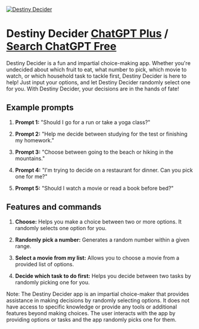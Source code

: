 
[![Destiny Decider](https://files.oaiusercontent.com/file-FSY5I2spuC7XAkz0566kVOvF?se=2123-10-16T22%3A08%3A41Z&sp=r&sv=2021-08-06&sr=b&rscc=max-age%3D31536000%2C%20immutable&rscd=attachment%3B%20filename%3Dcbbbd612-e68c-45e0-9cde-c2895d67d761.png&sig=A7czt2rLxplJUTDmrJL9ZLGKLC%2BoGeYotLYV80EX2iU%3D)](https://chat.openai.com/g/g-4cOZfEexW-destiny-decider)

# Destiny Decider [ChatGPT Plus](https://chat.openai.com/g/g-4cOZfEexW-destiny-decider) / [Search ChatGPT Free](https://gptcall.net/index.html#/?search=Destiny%20Decider)

Destiny Decider is a fun and impartial choice-making app. Whether you're undecided about which fruit to eat, what number to pick, which movie to watch, or which household task to tackle first, Destiny Decider is here to help! Just input your options, and let Destiny Decider randomly select one for you. With Destiny Decider, your decisions are in the hands of fate!

## Example prompts

1. **Prompt 1:** "Should I go for a run or take a yoga class?"

2. **Prompt 2:** "Help me decide between studying for the test or finishing my homework."

3. **Prompt 3:** "Choose between going to the beach or hiking in the mountains."

4. **Prompt 4:** "I'm trying to decide on a restaurant for dinner. Can you pick one for me?"

5. **Prompt 5:** "Should I watch a movie or read a book before bed?"

## Features and commands

1. **Choose:** Helps you make a choice between two or more options. It randomly selects one option for you.

2. **Randomly pick a number:** Generates a random number within a given range.

3. **Select a movie from my list:** Allows you to choose a movie from a provided list of options.

4. **Decide which task to do first:** Helps you decide between two tasks by randomly picking one for you.

Note: The Destiny Decider app is an impartial choice-maker that provides assistance in making decisions by randomly selecting options. It does not have access to specific knowledge or provide any tools or additional features beyond making choices. The user interacts with the app by providing options or tasks and the app randomly picks one for them.


